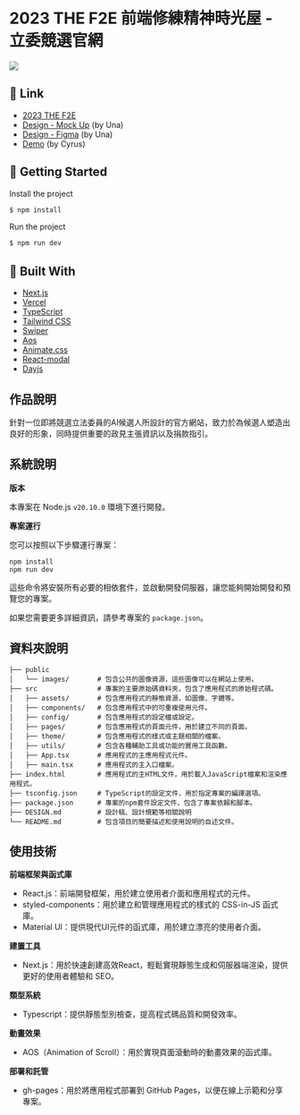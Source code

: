# 2023 THE F2E 前端修練精神時光屋 - 立委競選官網

![](https://images.thef2e.com//works/217_2023-11-07T08:29:32.597Z.png)

## 🔗 Link

- [2023 THE F2E](https://2023.thef2e.com/)
- [Design - Mock Up](<https://www.figma.com/proto/GDvhrmKAtFgcHe5aVjBci0/2023TheF2E-%E7%AC%AC%E4%B8%80%E9%9A%8E%E6%AE%B5-%E7%AB%8B%E5%A7%94%E7%AB%B6%E9%81%B8%E5%AE%98%E7%B6%B2(UNA)?page-id=80%3A569&type=design&node-id=80-570&viewport=521%2C203%2C0.25&t=V9f9YjM3wHfkRUeV-1&scaling=scale-down>) (by Una)
- [Design - Figma](<https://www.figma.com/file/GDvhrmKAtFgcHe5aVjBci0/2023TheF2E-%E7%AC%AC%E4%B8%80%E9%9A%8E%E6%AE%B5-%E7%AB%8B%E5%A7%94%E7%AB%B6%E9%81%B8%E5%AE%98%E7%B6%B2(UNA)?type=design&node-id=0-1&mode=design>) (by Una)
- [Demo](https://legislator-campaign-official-website-iqko.vercel.app/) (by Cyrus)

## 🚀 Getting Started

Install the project

```bash
$ npm install
```

Run the project

```bash
$ npm run dev
```

## 🔧 Built With

- [Next.js](https://nextjs.org/)
- [Vercel](https://vercel.com/)
- [TypeScript](https://www.typescriptlang.org/)
- [Tailwind CSS](https://tailwindcss.com/)
- [Swiper](https://swiperjs.com/)
- [Aos](https://michalsnik.github.io/aos/)
- [Animate.css](https://animate.style/)
- [React-modal](https://www.npmjs.com/package/react-modal)
- [Dayjs](https://day.js.org/)

## 作品說明

針對一位即將競選立法委員的AI候選人所設計的官方網站，致力於為候選人塑造出良好的形象，同時提供重要的政見主張資訊以及捐款指引。

## 系統說明

**版本**

本專案在 Node.js `v20.10.0` 環境下進行開發。

**專案運行**

您可以按照以下步驟運行專案：

```shell
npm install
npm run dev
```

這些命令將安裝所有必要的相依套件，並啟動開發伺服器，讓您能夠開始開發和預覽您的專案。

如果您需要更多詳細資訊，請參考專案的 `package.json`。

## 資料夾說明

```shell
├── public
│   └── images/       # 包含公共的圖像資源，這些圖像可以在網站上使用。
├── src               # 專案的主要原始碼資料夾，包含了應用程式的原始程式碼。
│   ├── assets/       # 包含應用程式的靜態資源，如圖像、字體等。
│   ├── components/   # 包含應用程式中的可重複使用元件。
│   ├── config/       # 包含應用程式的設定檔或設定。
│   ├── pages/        # 包含應用程式的頁面元件，用於建立不同的頁面。
│   ├── theme/        # 包含應用程式的樣式或主題相關的檔案。
│   ├── utils/        # 包含各種輔助工具或功能的實用工具函數。
│   ├── App.tsx       # 應用程式的主應用程式元件。
│   ├── main.tsx      # 應用程式的主入口檔案。
├── index.html        # 應用程式的主HTML文件，用於載入JavaScript檔案和渲染應用程式。
├── tsconfig.json     # TypeScript的設定文件，用於指定專案的編譯選項。
├── package.json      # 專案的npm套件設定文件，包含了專案依賴和腳本。
├── DESIGN.md         # 設計稿、設計規範等相關說明
└── README.md         # 包含項目的簡要描述和使用說明的自述文件。
```

## 使用技術

**前端框架與函式庫**

- React.js：前端開發框架，用於建立使用者介面和應用程式的元件。
- styled-components：用於建立和管理應用程式的樣式的 CSS-in-JS 函式庫。
- Material UI：提供現代UI元件的函式庫，用於建立漂亮的使用者介面。

**建置工具**

- Next.js：用於快速創建高效React，輕鬆實現靜態生成和伺服器端渲染，提供更好的使用者體驗和 SEO。

**類型系統**

- Typescript：提供靜態型別檢查，提高程式碼品質和開發效率。

**動畫效果**

- AOS（Animation of Scroll）：用於實現頁面滾動時的動畫效果的函式庫。

**部署和託管**

- gh-pages：用於將應用程式部署到 GitHub Pages，以便在線上示範和分享專案。